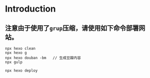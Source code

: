# Introduction

## 注意由于使用了`grup`压缩，请使用如下命令部署网站。

``` Js
npx hexo clean
npx hexo g
npx hexo douban -bm   // 生成豆瓣内容
npx gulp

npx hexo deploy
```
